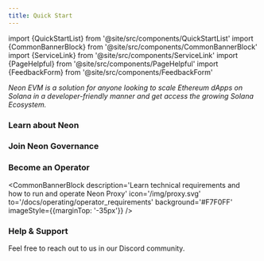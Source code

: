 ```yaml
---
title: Quick Start
---
```

import {QuickStartList} from '@site/src/components/QuickStartList'
import {CommonBannerBlock} from '@site/src/components/CommonBannerBlock'
import {ServiceLink} from '@site/src/components/ServiceLink'
import {PageHelpful} from '@site/src/components/PageHelpful'
import {FeedbackForm} from '@site/src/components/FeedbackForm'

*Neon EVM is a solution for anyone looking to scale Ethereum dApps on Solana in a developer-friendly manner and get access the growing Solana Ecosystem.*

<QuickStartList/>

### Learn about Neon

<CommonBannerBlock description='Read about the basics of the Neon ecosystem'
  icon='/img/learn.svg' to='/docs/about/neon_ecosystem' background='#ECFFF8' />

### Join Neon Governance
<CommonBannerBlock description='Influence Neon’s ecosystem development<br /> by casting your vote'
  icon='/img/governance.svg' to='/docs/governance/overview' background='#FFF1FA' />

### Become an Operator

<CommonBannerBlock description='Learn technical requirements and<br /> how to run and operate Neon Proxy'
  icon='/img/proxy.svg' to='/docs/operating/operator_requirements' background='#F7F0FF' imageStyle={{marginTop: '-35px'}} />

### Help & Support

Feel free to reach out to us in our Discord community.

<ServiceLink title='Ask on Discord' description='Our 🧰 rescue team is ready to help' icon='/icons/discord.svg' link='https://discord.com/invite/d9BhxNWTsj' />
